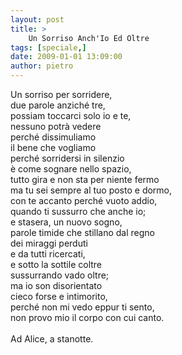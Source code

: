 ```yaml
---
layout: post
title: >
    Un Sorriso Anch'Io Ed Oltre
tags: [speciale,]
date: 2009-01-01 13:09:00
author: pietro
---
```

Un sorriso per sorridere,<br/>due parole anziché tre,<br/>possiam toccarci solo io e te,<br/>nessuno potrà vedere<br/>perché dissimuliamo<br/>il bene che vogliamo<br/>perché sorridersi in silenzio<br/>è come sognare nello spazio,<br/>tutto gira e non sta per niente fermo<br/>ma tu sei sempre al tuo posto e dormo,<br/>con te accanto perché vuoto addio,<br/>quando ti sussurro che anche io;<br/>e stasera, un nuovo sogno,<br/>parole timide che stillano dal regno<br/>dei miraggi perduti<br/>e da tutti ricercati,<br/>e sotto la sottile coltre<br/>sussurrando vado oltre;<br/>ma io son disorientato<br/>cieco forse e intimorito,<br/>perché non mi vedo eppur ti sento,<br/>non provo mio il corpo con cui canto.<br/><br/>Ad Alice, a stanotte.
